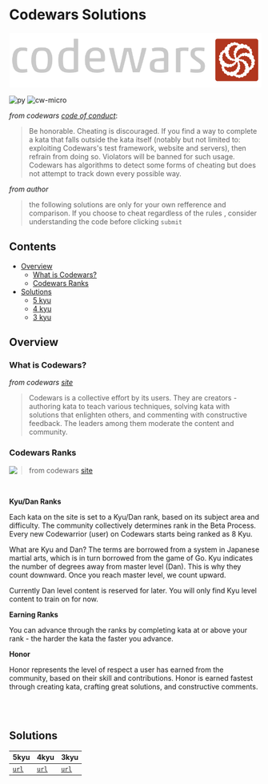 # Codewars Solutions

<img src="https://raw.githubusercontent.com/codewars/branding/master/light-text-logo.png">

![py](https://img.shields.io/badge/python-v3.11-green)
![cw-micro](https://www.codewars.com/users/kavin81/badges/micro)

*from codewars [code of conduct](https://docs.codewars.com/community/rules/#:~:text=Be%20honorable.%20Cheating,every%20possible%20way)*:
>Be honorable. Cheating is discouraged. If you find a way to complete a kata that falls outside the kata itself (notably but not limited to: exploiting Codewars's test framework, website and servers), then refrain from doing so. Violators will be banned for such usage. Codewars has algorithms to detect some forms of cheating but does not attempt to track down every possible way.

*from author*
> the following solutions are only for your own refference and comparison. If you choose to cheat regardless of the rules , consider understanding the code before clicking `submit`

## Contents

- [Overview](#Overview)
    - [What is Codewars?]()
    - [Codewars Ranks]()
- [Solutions](#Solutions)
    - [5 kyu](#5kyu)
    - [4 kyu](#4kyu)
    - [3 kyu](#3kyu)

## Overview

### What is Codewars?

*from codewars [site](https://www.codewars.com/about#:~:text=Codewars%20is%20a,community%20content%20leaders%3A)*
> Codewars is a collective effort by its users. They are creators - authoring kata to teach various techniques, solving kata with solutions that enlighten others, and commenting with constructive feedback. The leaders among them moderate the content and community.

### Codewars Ranks


<img align="left" src="https://user-images.githubusercontent.com/115389864/198830532-ecf67561-4859-4212-9670-c6a79ac8c1fc.png">

> from codewars [site](https://www.codewars.com/about#:~:text=8%20kyu-,Kata,46%2C598,-%C2%A9%202022%20Codewars)

<br>

**Kyu/Dan Ranks**

Each kata on the site is set to a Kyu/Dan rank, based on its subject area and difficulty. The community collectively determines rank in the Beta Process. Every new Codewarrior (user) on Codewars starts being ranked as 8 Kyu.

What are Kyu and Dan? The terms are borrowed from a system in Japanese martial arts, which is in turn borrowed from the game of Go. Kyu indicates the number of degrees away from master level (Dan). This is why they count downward. Once you reach master level, we count upward.

Currently Dan level content is reserved for later. You will only find Kyu level content to train on for now.

**Earning Ranks**

You can advance through the ranks by completing kata at or above your rank - the harder the kata the faster you advance.

**Honor**

Honor represents the level of respect a user has earned from the community, based on their skill and contributions. Honor is earned fastest through creating kata, crafting great solutions, and constructive comments.

<br>
<br>

## Solutions

| <a id="5kyu">5kyu</a>                                                          	| <a id="4kyu">4kyu</a>                                                          	| <a id="3kyu">3kyu</a>                                                                	|
|--------------------------------------------------------------------------------	|--------------------------------------------------------------------------------	|--------------------------------------------------------------------------------------	|
| <a href="https://github.com/kavin81/codewars/tree/main/5kyu"><u>`url`</u></a> 	| <a href="https://github.com/kavin81/codewars/tree/main/4kyu"><u>`url`</u></a> 	| <a href="https://github.com/kavin81/codewars/tree/main/3kyu"><u>`url`</u></a> 	|

